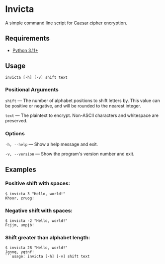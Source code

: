 # Invicta

A simple command line script for [Caesar cipher](https://en.wikipedia.org/wiki/Caesar_cipher) encryption.

## Requirements

- [Python 3.11+](https://www.python.org/)

## Usage

```
invicta [-h] [-v] shift text
```
### Positional Arguments

`shift` —        The number of alphabet positions to shift letters by. This
                 value can be positive or negative, and will be rounded to the
                 nearest integer.
                 
`text` —         The plaintext to encrypt. Non-ASCII characters and whitespace
                 are preserved.

### Options
`-h, --help` — Show a help message and exit.

`-v, --version` —  Show the program's version number and exit.

## Examples

### Positive shift with spaces:

```
$ invicta 3 "Hello, world!"
Khoor, zruog!
```

### Negative shift with spaces:

```
$ invicta -2 "Hello, world!"
Fcjjm, umpjb!
```

### Shift greater than alphabet length:

```
$ invicta 28 "Hello, world!"
Jgnnq, yqtnf!
```usage: invicta [-h] [-v] shift text


